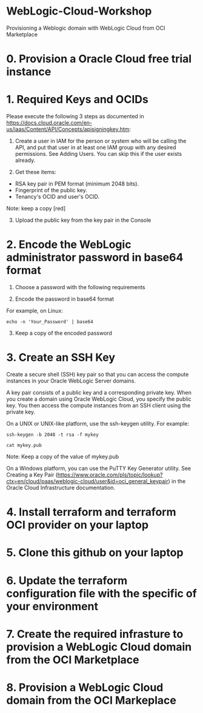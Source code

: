 # WebLogic-Cloud-Workshop
Provisioning a Weblogic domain with WebLogic Cloud from OCI Marketplace

# 0. Provision a Oracle Cloud free trial instance

# 1. Required Keys and OCIDs
Please execute the following 3 steps as documented in https://docs.cloud.oracle.com/en-us/iaas/Content/API/Concepts/apisigningkey.htm:

1. Create a user in IAM for the person or system who will be calling the API, and put that user in at least one IAM group with any desired permissions. See Adding Users. You can skip this if the user exists already.

2. Get these items:

  * RSA key pair in PEM format (minimum 2048 bits).
  * Fingerprint of the public key.
  * Tenancy's OCID and user's OCID.

Note: keep a copy [red]

3. Upload the public key from the key pair in the Console

# 2. Encode the WebLogic administrator password in base64 format

1. Choose a password with the following requirements

2. Encode the password in base64 format

  For example, on Linux:
  
    echo -n 'Your_Password' | base64

3. Keep a copy of the encoded password

# 3. Create an SSH Key 

Create a secure shell (SSH) key pair so that you can access the compute instances in your Oracle WebLogic Server domains.

A key pair consists of a public key and a corresponding private key. When you create a domain using Oracle WebLogic Cloud, you specify the public key. You then access the compute instances from an SSH client using the private key.

On a UNIX or UNIX-like platform, use the ssh-keygen utility. For example:

    ssh-keygen -b 2048 -t rsa -f mykey

    cat mykey.pub

Note: Keep a copy of the value of mykey.pub

On a Windows platform, you can use the PuTTY Key Generator utility. See Creating a Key Pair (https://www.oracle.com/pls/topic/lookup?ctx=en/cloud/paas/weblogic-cloud/user&id=oci_general_keypair) in the Oracle Cloud Infrastructure documentation.

# 4. Install terraform and terraform OCI provider on your laptop

# 5. Clone this github on your laptop

# 6. Update the terraform configuration file with the specific of your environment

# 7. Create the required infrasture to provision a WebLogic Cloud domain from the OCI Marketplace

# 8. Provision a WebLogic Cloud domain from the OCI Markeplace


